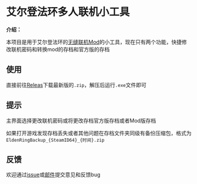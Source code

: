 # 艾尔登法环多人联机小工具

**介绍：** 

本项目是用于艾尔登法环的[无缝联机Mod](https://www.nexusmods.com/eldenring/mods/510)的小工具，现在只有两个功能，快捷修改联机密码和转换mod的存档和官方版的存档

## 使用

直接前往[Releas](https://github.com/HeTongRe4per/EldenRingSeamlessCoopTool/releases)下载最新版的`.zip`，解压后运行`.exe`文件即可

## 提示

主界面选择更改联机密码或将更改存档官方版存档或者Mod版存档

如果打开游戏发现存档丢失或者其他问题在存档文件夹同级有备份压缩包，格式为`EldenRingBackup_{SteamID64}_{时间}.zip`

## 反馈

欢迎通过[issue](https://github.com/HeTongRe4per/EldenRingSeamlessCoopTool/issues)或[邮件](mailto:zhang_zlf@outlook.com)提交意见和反馈bug
